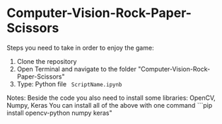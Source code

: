 # Computer-Vision-Rock-Paper-Scissors
Steps you need to take in order to enjoy the game:
1. Clone the repository
2. Open Terminal and navigate to the folder "Computer-Vision-Rock-Paper-Scissors"
3. Type: Python file ``` ScriptName.ipynb```


Notes:
Beside the code you also need to install some libraries: OpenCV, Numpy, Keras
You can install all of the above with one command ```pip install opencv-python numpy keras"
